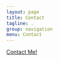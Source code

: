 ```yaml
---
layout: page
title: Contact
tagline: .
group: navigation
menu: Contact
---
```


<a href="https://rahulgopinath.wufoo.com/forms/z1m6toho1jowh9u/">Contact Me!</a>

